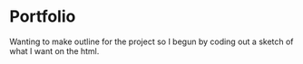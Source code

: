 # Portfolio
Wanting to make outline for the project so I begun by coding out a sketch of what I want on the html.